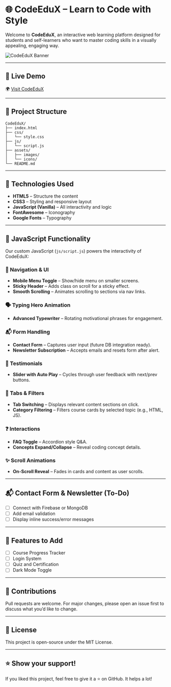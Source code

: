 # 🌐 CodeEduX – Learn to Code with Style

Welcome to **CodeEduX**, an interactive web learning platform designed for students and self-learners who want to master coding skills in a visually appealing, engaging way.

![CodeEduX Banner](img/Screenshot.png)

---

## 🚀 Live Demo
🌍 [Visit CodeEduX](https://sxth2105.github.io/CodeEduX/)

---

## 📁 Project Structure

```
CodeEduX/
├── index.html
├── css/
│   └── style.css
├── js/
│   └── script.js
├── assets/
│   ├── images/
│   └── icons/
└── README.md
```

---

## 🔧 Technologies Used

- **HTML5** – Structure the content
- **CSS3** – Styling and responsive layout
- **JavaScript (Vanilla)** – All interactivity and logic
- **FontAwesome** – Iconography
- **Google Fonts** – Typography

---

## 🧠 JavaScript Functionality

Our custom JavaScript (`js/script.js`) powers the interactivity of CodeEduX:

### 🔹 Navigation & UI
- **Mobile Menu Toggle** – Show/hide menu on smaller screens.
- **Sticky Header** – Adds class on scroll for a sticky effect.
- **Smooth Scrolling** – Animates scrolling to sections via nav links.

### 🗣️ Typing Hero Animation
- **Advanced Typewriter** – Rotating motivational phrases for engagement.

### 📬 Form Handling
- **Contact Form** – Captures user input (future DB integration ready).
- **Newsletter Subscription** – Accepts emails and resets form after alert.

### 👥 Testimonials
- **Slider with Auto Play** – Cycles through user feedback with next/prev buttons.

### 🧾 Tabs & Filters
- **Tab Switching** – Displays relevant content sections on click.
- **Category Filtering** – Filters course cards by selected topic (e.g., HTML, JS).

### ❓ Interactions
- **FAQ Toggle** – Accordion style Q&A.
- **Concepts Expand/Collapse** – Reveal coding concept details.

### ✨ Scroll Animations
- **On-Scroll Reveal** – Fades in cards and content as user scrolls.

---

## 📬 Contact Form & Newsletter (To-Do)

- [ ] Connect with Firebase or MongoDB
- [ ] Add email validation
- [ ] Display inline success/error messages

---

## 📌 Features to Add

- [ ] Course Progress Tracker
- [ ] Login System
- [ ] Quiz and Certification
- [ ] Dark Mode Toggle

---


## 🤝 Contributions

Pull requests are welcome. For major changes, please open an issue first to discuss what you’d like to change.

---

## 📄 License

This project is open-source under the MIT License.

---

## ⭐ Show your support!

If you liked this project, feel free to give it a ⭐ on GitHub. It helps a lot!
